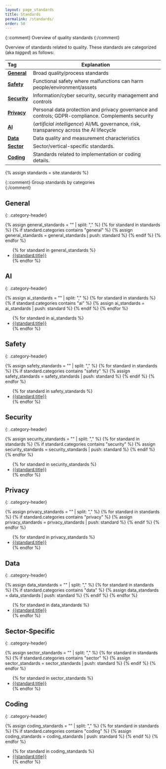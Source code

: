 ```yaml
---
layout: page_standards
title: Standards
permalink: /standards/
order: 50
---
```


{::comment}
Overview of quality standards
{:/comment}

Overview of standards related to quality.
These standards are categorized (aka _tagged_) as follows:

|Tag  | Explanation |
|:--- | --- | 
| **[General](#general)** | Broad quality/process standards | 
| **[Safety](#safety)** | Functional safety where malfunctions can harm people/environment/assets | 
| **[Security](#security)** | Information/cyber security, security management and controls | 
| **[Privacy](#privacy)** | Personal data protection and privacy governance and controls; GDPR-compliance. Complements security |
| **[AI](#ai)** | (_artificial intelligence_) AI/ML governance, risk, transparency across the AI lifecycle | 
| **[Data](#data)** | Data quality and measurement characteristics | 
| **[Sector](#sector)** | Sector/vertical-specific standards. |
| **[Coding](#coding)** | Standards related to implementation or coding details.|




{% assign standards = site.standards %}

{::comment}
Group standards by categories  
{:/comment}

## General
{: .category-header}

{% assign general_standards = "" | split: "," %}
{% for standard in standards %}
  {% if standard.categories contains "general" %}
    {% assign general_standards = general_standards | push: standard %}
  {% endif %}
{% endfor %}

<ul class="posts">
{% for standard in general_standards %}
 <li><i class="fas fa-solid fa-award" style="color: var(--standard-text-color);"></i> <a href="{{standard.url}}">{{standard.title}}</a></li>
{% endfor %}
</ul>

## AI
{: .category-header}

{% assign ai_standards = "" | split: "," %}
{% for standard in standards %}
  {% if standard.categories contains "ai" %}
    {% assign ai_standards = ai_standards | push: standard %}
  {% endif %}
{% endfor %}

<ul class="posts">
{% for standard in ai_standards %}
 <li><i class="fas fa-solid fa-award" style="color: var(--standard-text-color);"></i> <a href="{{standard.url}}">{{standard.title}}</a></li>
{% endfor %}
</ul>

## Safety
{: .category-header}

{% assign safety_standards = "" | split: "," %}
{% for standard in standards %}
  {% if standard.categories contains "safety" %}
    {% assign safety_standards = safety_standards | push: standard %}
  {% endif %}
{% endfor %}

<ul class="posts">
{% for standard in safety_standards %}
 <li><i class="fas fa-solid fa-award" style="color: var(--standard-text-color);"></i> <a href="{{standard.url}}">{{standard.title}}</a></li>
{% endfor %}
</ul>

## Security
{: .category-header}

{% assign security_standards = "" | split: "," %}
{% for standard in standards %}
  {% if standard.categories contains "security" %}
    {% assign security_standards = security_standards | push: standard %}
  {% endif %}
{% endfor %}

<ul class="posts">
{% for standard in security_standards %}
 <li><i class="fas fa-solid fa-award" style="color: var(--standard-text-color);"></i> <a href="{{standard.url}}">{{standard.title}}</a></li>
{% endfor %}
</ul>

## Privacy
{: .category-header}

{% assign privacy_standards = "" | split: "," %}
{% for standard in standards %}
  {% if standard.categories contains "privacy" %}
    {% assign privacy_standards = privacy_standards | push: standard %}
  {% endif %}
{% endfor %}

<ul class="posts">
{% for standard in privacy_standards %}
 <li><i class="fas fa-solid fa-award" style="color: var(--standard-text-color);"></i> <a href="{{standard.url}}">{{standard.title}}</a></li>
{% endfor %}
</ul>

## Data
{: .category-header}

{% assign data_standards = "" | split: "," %}
{% for standard in standards %}
  {% if standard.categories contains "data" %}
    {% assign data_standards = data_standards | push: standard %}
  {% endif %}
{% endfor %}

<ul class="posts">
{% for standard in data_standards %}
 <li><i class="fas fa-solid fa-award" style="color: var(--standard-text-color);"></i> <a href="{{standard.url}}">{{standard.title}}</a></li>
{% endfor %}
</ul>


## Sector-Specific
{: .category-header}

{% assign sector_standards = "" | split: "," %}
{% for standard in standards %}
  {% if standard.categories contains "sector" %}
    {% assign sector_standards = sector_standards | push: standard %}
  {% endif %}
{% endfor %}

<ul class="posts">
{% for standard in sector_standards %}
 <li><i class="fas fa-solid fa-award" style="color: var(--standard-text-color);"></i> <a href="{{standard.url}}">{{standard.title}}</a></li>
{% endfor %}
</ul>

## Coding
{: .category-header}

{% assign coding_standards = "" | split: "," %}
{% for standard in standards %}
  {% if standard.categories contains "coding" %}
    {% assign coding_standards = coding_standards | push: standard %}
  {% endif %}
{% endfor %}

<ul class="posts">
{% for standard in coding_standards %}
 <li><i class="fas fa-solid fa-award" style="color: var(--standard-text-color);"></i> <a href="{{standard.url}}">{{standard.title}}</a></li>
{% endfor %}
</ul>
